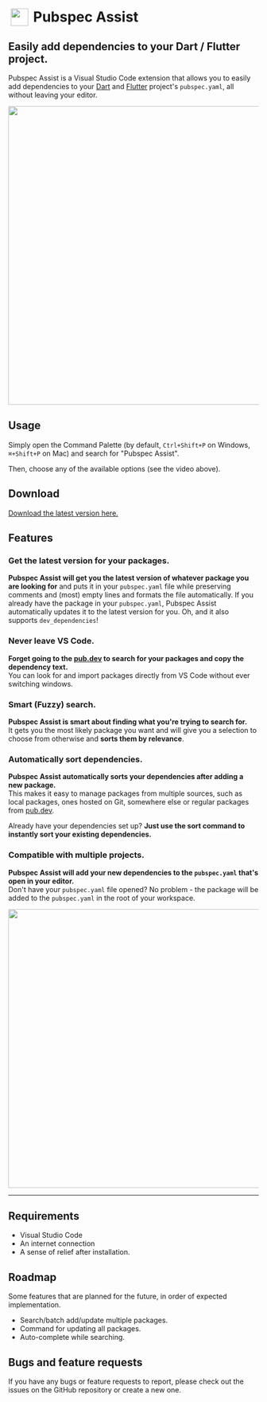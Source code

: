 # <img style="float: left; width: 35px; padding: 0 10px 0 5px" src="https://github.com/jeroen-meijer/pubspec-assist/blob/e2dd62bfd744c6c41ed40870200903e04f5c91dd/images/logo_35.png?raw=true"> Pubspec Assist

## Easily add dependencies to your Dart / Flutter project.

Pubspec Assist is a Visual Studio Code extension that allows you to easily add dependencies to your [Dart](https://dart.dev/) and [Flutter](https://flutter.dev/) project's `pubspec.yaml`, all without leaving your editor.

<img src="https://i.imgur.com/W2cGuPL.gif" style="width: 600px"/>

## Usage

Simply open the Command Palette (by default, `Ctrl+Shift+P` on Windows, `⌘+Shift+P` on Mac) and search for "Pubspec Assist".

Then, choose any of the available options (see the video above).

## Download

[Download the latest version here.](https://marketplace.visualstudio.com/items?itemName=jeroen-meijer.pubspec-assist)

## Features

### Get the latest version for your packages.

**Pubspec Assist will get you the latest version of whatever package you are looking for** and puts it in your `pubspec.yaml` file while preserving comments and (most) empty lines and formats the file automatically. If you already have the package in your `pubspec.yaml`, Pubspec Assist automatically updates it to the latest version for you. Oh, and it also supports `dev_dependencies`!

### Never leave VS Code.

**Forget going to the [pub.dev](https://pub.dev/) to search for your packages and copy the dependency text.**<br/>
You can look for and import packages directly from VS Code without ever switching windows.

### Smart (Fuzzy) search.

**Pubspec Assist is smart about finding what you're trying to search for.**<br/>
It gets you the most likely package you want and will give you a selection to choose from otherwise and **sorts them by relevance**.

### Automatically sort dependencies.

**Pubspec Assist automatically sorts your dependencies after adding a new package.**<br/>
This makes it easy to manage packages from multiple sources, such as local packages, ones hosted on Git, somewhere else or regular packages from [pub.dev](https://pub.dev/).

Already have your dependencies set up? **Just use the sort command to instantly sort your existing dependencies.**

### Compatible with multiple projects.

**Pubspec Assist will add your new dependencies to the `pubspec.yaml` that's open in your editor.**<br/>
Don't have your `pubspec.yaml` file opened? No problem - the package will be added to the `pubspec.yaml` in the root of your workspace.

<img src="https://i.imgur.com/Mnlr0UK.gif" style="width: 560px" />

---

## Requirements

- Visual Studio Code
- An internet connection
- A sense of relief after installation.

## Roadmap

Some features that are planned for the future, in order of expected implementation.

- Search/batch add/update multiple packages.
- Command for updating all packages.
- Auto-complete while searching.

## Bugs and feature requests

If you have any bugs or feature requests to report, please check out the issues on the GitHub repository or create a new one.
